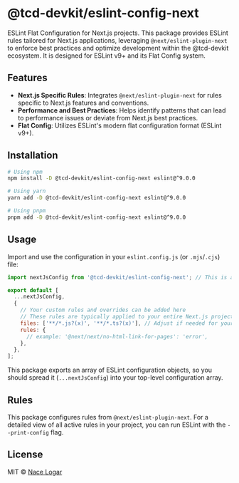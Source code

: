# @tcd-devkit/eslint-config-next

ESLint Flat Configuration for Next.js projects. This package provides ESLint rules tailored for Next.js applications, leveraging `@next/eslint-plugin-next` to enforce best practices and optimize development within the @tcd-devkit ecosystem. It is designed for ESLint v9+ and its Flat Config system.

## Features

- **Next.js Specific Rules**: Integrates `@next/eslint-plugin-next` for rules specific to Next.js features and conventions.
- **Performance and Best Practices**: Helps identify patterns that can lead to performance issues or deviate from Next.js best practices.
- **Flat Config**: Utilizes ESLint's modern flat configuration format (ESLint v9+).

## Installation

```bash
# Using npm
npm install -D @tcd-devkit/eslint-config-next eslint@^9.0.0

# Using yarn
yarn add -D @tcd-devkit/eslint-config-next eslint@^9.0.0

# Using pnpm
pnpm add -D @tcd-devkit/eslint-config-next eslint@^9.0.0
```

## Usage

Import and use the configuration in your `eslint.config.js` (or `.mjs`/`.cjs`) file:

```javascript
import nextJsConfig from '@tcd-devkit/eslint-config-next'; // This is an array of config objects

export default [
  ...nextJsConfig,
  {
    // Your custom rules and overrides can be added here
    // These rules are typically applied to your entire Next.js project
    files: ['**/*.js?(x)', '**/*.ts?(x)'], // Adjust if needed for your project structure
    rules: {
      // example: '@next/next/no-html-link-for-pages': 'error',
    },
  },
];
```

This package exports an array of ESLint configuration objects, so you should spread it (`...nextJsConfig`) into your top-level configuration array.

## Rules

This package configures rules from `@next/eslint-plugin-next`.
For a detailed view of all active rules in your project, you can run ESLint with the `--print-config` flag.

## License

MIT © [Nace Logar](https://thecodedestroyer.com)
